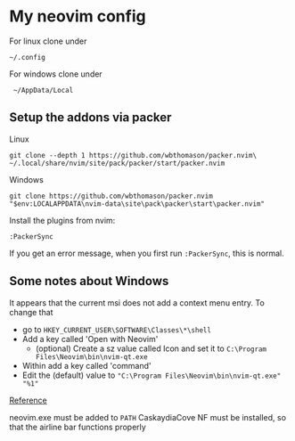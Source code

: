 # My neovim config

For linux clone under

``` 
~/.config
```

For windows clone under

```
 ~/AppData/Local
 ```

 ## Setup the addons via packer

Linux

 ```
 git clone --depth 1 https://github.com/wbthomason/packer.nvim\
 ~/.local/share/nvim/site/pack/packer/start/packer.nvim
 ```

 Windows 

 ```
 git clone https://github.com/wbthomason/packer.nvim "$env:LOCALAPPDATA\nvim-data\site\pack\packer\start\packer.nvim"
 ```

 Install the plugins from nvim:

 ```
 :PackerSync
 ```
 If you get an error message, when you first run `:PackerSync`, this is normal.

 ## Some notes about Windows

 It appears that the current msi does not add a context menu entry. To change that 
 * go to ` HKEY_CURRENT_USER\SOFTWARE\Classes\*\shell `
 * Add a key called 'Open with Neovim'
     * (optional) Create a sz value called Icon and set it to `C:\Program Files\Neovim\bin\nvim-qt.exe`
 * Within add a key called 'command'
 * Edit the (default) value to ` "C:\Program Files\Neovim\bin\nvim-qt.exe" "%1" `

 [Reference](https://stackoverflow.com/questions/20449316/how-add-context-menu-item-to-windows-explorer-for-folders)

neovim.exe must be added to `PATH`
CaskaydiaCove NF must be installed, so that the airline bar functions properly


